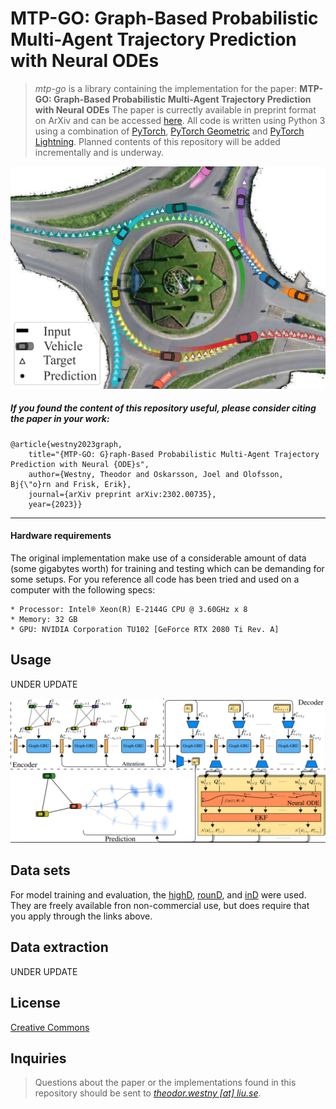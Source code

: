 # MTP-GO: Graph-Based Probabilistic Multi-Agent Trajectory Prediction with Neural ODEs
> _mtp-go_ is a library containing the implementation for the paper: 
> **MTP-GO: Graph-Based Probabilistic Multi-Agent Trajectory Prediction with Neural ODEs**
> The paper is currectly available in preprint format on ArXiv and can be accessed [here](https://arxiv.org/abs/2302.00735).
> All code is written using Python 3 using a combination of [PyTorch](https://pytorch.org/), [PyTorch Geometric](https://pytorch-geometric.readthedocs.io/en/latest/) and [PyTorch Lightning](https://pytorch-lightning.readthedocs.io/en/latest/).
> Planned contents of this repository will be added incrementally and is underway.

![](img/first_page.png)


##### If you found the content of this repository useful, please consider citing the paper in your work:
```
@article{westny2023graph,
	title="{MTP-GO: G}raph-Based Probabilistic Multi-Agent Trajectory Prediction with Neural {ODE}s",
	author={Westny, Theodor and Oskarsson, Joel and Olofsson, Bj{\"o}rn and Frisk, Erik},
	journal={arXiv preprint arXiv:2302.00735},
	year={2023}}
```
***

#### Hardware requirements

The original implementation make use of a considerable amount of data (some gigabytes worth) for training and testing which can be demanding for some setups. For you reference all code has been tried and used on a computer with the following specs:
```
* Processor: Intel® Xeon(R) E-2144G CPU @ 3.60GHz x 8
* Memory: 32 GB
* GPU: NVIDIA Corporation TU102 [GeForce RTX 2080 Ti Rev. A]
```

## Usage

UNDER UPDATE

![](img/model.png)

## Data sets

For model training and evaluation, the [highD](https://www.highd-dataset.com/), [rounD](https://www.round-dataset.com/), and [inD](https://www.ind-dataset.com/) were used.
They are freely available fron non-commercial use, but does require that you apply through the links above.

## Data extraction 

UNDER UPDATE

## License
[Creative Commons](https://creativecommons.org/licenses/by-sa/4.0/)

## Inquiries
> Questions about the paper or the implementations found in this repository should be sent to [_theodor.westny [at] liu.se_](https://liu.se/en/employee/thewe60).
